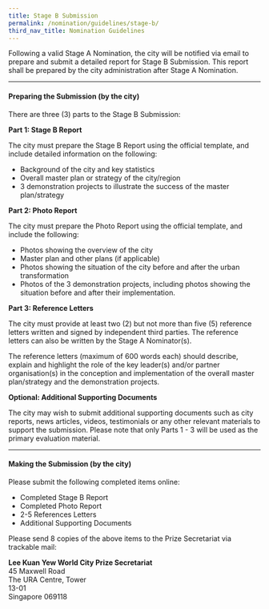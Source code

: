 ```yaml
---
title: Stage B Submission
permalink: /nomination/guidelines/stage-b/
third_nav_title: Nomination Guidelines
---
```


Following a valid Stage A Nomination, the city will be notified via email to prepare and submit a detailed report for Stage B Submission. This report shall be prepared by the city administration after Stage A Nomination.

---

#### **Preparing the Submission (by the city)**

There are three (3) parts to the Stage B Submission:

**Part 1: Stage B Report** 

The city must prepare the Stage B Report using the official template, and include detailed information on the following: 
- Background of the city and key statistics
- Overall master plan or strategy of the city/region
- 3 demonstration projects to illustrate the success of the master plan/strategy

**Part 2: Photo Report**

The city must prepare the Photo Report using the official template, and include the following:
- Photos showing the overview of the city
- Master plan and other plans (if applicable)
- Photos showing the situation of the city before and after the urban transformation
- Photos of the 3 demonstration projects, including photos showing the situation before and after their implementation.

**Part 3: Reference Letters**

The city must provide at least two (2) but not more than five (5) reference letters written and signed by independent third parties. The reference letters can also be written by the Stage A Nominator(s).

The reference letters (maximum of 600 words each) should describe, explain and highlight the role of the key leader(s) and/or partner organisation(s) in the conception and implementation of the overall master plan/strategy and the demonstration projects.

**Optional: Additional Supporting Documents**

The city may wish to submit additional supporting documents such as city reports, news articles, videos, testimonials or any other relevant materials to support the submission. Please note that only Parts 1 - 3 will be used as the primary evaluation material. 

---

#### **Making the Submission (by the city)**

Please submit the following completed items online: 
- Completed Stage B Report
- Completed Photo Report
- 2-5 References Letters 
- Additional Supporting Documents 

Please send 8 copies of the above items to the Prize Secretariat via trackable mail: 

**Lee Kuan Yew World City Prize Secretariat**
<br>45 Maxwell Road 
<br>The URA Centre, Tower
<br>13-01
<br>Singapore 069118
